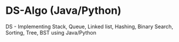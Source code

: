 # DS-Algo (Java/Python)
DS - Implementing Stack, Queue, Linked list, Hashing, Binary Search, Sorting, Tree, BST using Java/Python